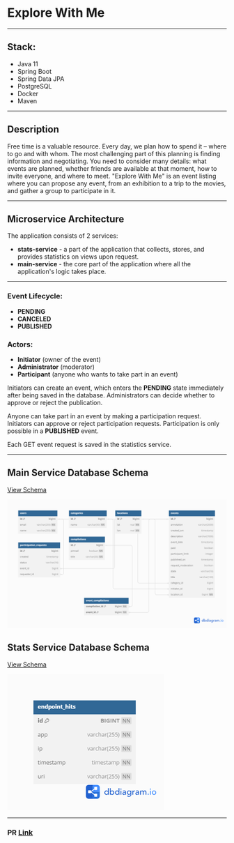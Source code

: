 # Explore With Me

---

## Stack:
- Java 11
- Spring Boot
- Spring Data JPA
- PostgreSQL
- Docker
- Maven

---

## Description

Free time is a valuable resource. Every day, we plan how to spend it – where to go and with whom. The most challenging part of this planning is finding information and negotiating. You need to consider many details: what events are planned, whether friends are available at that moment, how to invite everyone, and where to meet. "Explore With Me" is an event listing where you can propose any event, from an exhibition to a trip to the movies, and gather a group to participate in it.

---

## Microservice Architecture

The application consists of 2 services:

- **stats-service** - a part of the application that collects, stores, and provides statistics on views upon request.
- **main-service** - the core part of the application where all the application's logic takes place.

---

### Event Lifecycle:

- **PENDING**
- **CANCELED**
- **PUBLISHED**

### Actors:

- **Initiator** (owner of the event)
- **Administrator** (moderator)
- **Participant** (anyone who wants to take part in an event)

Initiators can create an event, which enters the **PENDING** state immediately after being saved in the database. Administrators can decide whether to approve or reject the publication.

Anyone can take part in an event by making a participation request. Initiators can approve or reject participation requests. Participation is only possible in a **PUBLISHED** event.

Each GET event request is saved in the statistics service.

---

## Main Service Database Schema

[View Schema](https://github.com/oleg-bobrikov/java-explore-with-me/blob/899090e983856e918a31890460bf209a1c41ca2d/main-serivce-schema-db.png)

![Diagram](main-serivce-schema-db.png)

## Stats Service Database Schema

[View Schema](https://github.com/oleg-bobrikov/java-explore-with-me/blob/899090e983856e918a31890460bf209a1c41ca2d/stats-db.png)

![Diagram](stats-db.png)

---

### PR [Link](https://github.com/oleg-bobrikov/java-explore-with-me/pull/5)